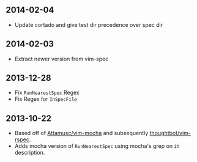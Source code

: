 ## 2014-02-04
* Update cortado and give test dir precedence over spec dir


## 2014-02-03
* Extract newer version from vim-spec


## 2013-12-28
* Fix `RunNearestSpec` Regex
* Fix Regex for `InSpecFile`


## 2013-10-22
* Based off of [Attamusc/vim-mocha](https://github.com/Attamusc/vim-mocha) and
  subsequently [thoughtbot/vim-rspec](https://github.com/thoughtbot/vim-rspec).
* Adds mocha version of `RunNearestSpec` using mocha's grep on `it`
  description.
